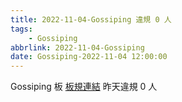 ```yaml
---
title: 2022-11-04-Gossiping 違規 0 人
tags:
    - Gossiping
abbrlink: 2022-11-04-Gossiping
date: Gossiping-2022-11-04 12:00:00
---
```

Gossiping 板 [板規連結](https://www.ptt.cc/bbs/Gossiping/M.1637425085.A.07D.html)
昨天違規 0 人
